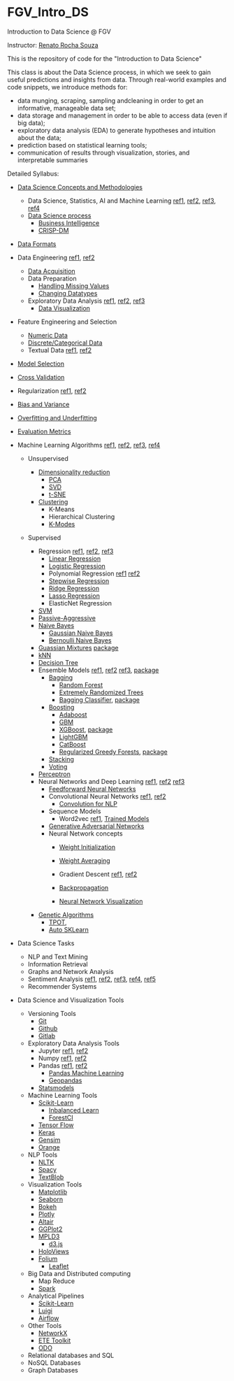 # FGV_Intro_DS
Introduction to Data Science @ FGV

Instructor: [Renato Rocha Souza](http://emap.fgv.br/corpo-docente/renato-rocha-souza)

This is the repository of code for the "Introduction to Data Science"

This class is about the Data Science process, in which we seek to gain useful predictions and insights from data. 
Through real-world examples and code snippets, we introduce methods for:

+ data munging, scraping, sampling andcleaning in order to get an informative, manageable data set;
+ data storage and management in order to be able to access data (even if big data);
+ exploratory data analysis (EDA) to generate hypotheses and intuition about the data;
+ prediction based on statistical learning tools;
+ communication of results through visualization, stories, and interpretable summaries

Detailed Syllabus:

+ [Data Science Concepts and Methodologies](https://docs.google.com/presentation/d/1ysQroWAcUJBizt00v7q-Ss1lalJlojZBlRInLQTDJV8/edit?usp=sharing)
  + Data Science, Statistics, AI and Machine Learning [ref1](https://www.datasciencecentral.com/profiles/blogs/difference-between-machine-learning-data-science-ai-deep-learning), [ref2](https://towardsdatascience.com/introduction-to-statistics-e9d72d818745), [ref3](http://proquest.safaribooksonline.com/book/databases/9781449363871), [ref4](http://cs109.github.io/2015/index.html)
  + [Data Science process](https://www.amazon.com/Applied-Predictive-Analytics-Principles-Professional/dp/1118727967)
    + [Business Intelligence](https://en.wikipedia.org/wiki/Business_intelligence)
    + [CRISP-DM](https://en.wikipedia.org/wiki/Cross-industry_standard_process_for_data_mining)
+ [Data Formats](https://en.wikipedia.org/wiki/Comparison_of_data_serialization_formats)
+ Data Engineering [ref1](https://medium.freecodecamp.org/the-rise-of-the-data-engineer-91be18f1e603), [ref2](https://medium.com/@rchang/a-beginners-guide-to-data-engineering-part-i-4227c5c457d7)
  + [Data Acquisition](http://metah.ch/blog/2014/09/introduction-to-machine-learning-from-data-acquisition-to-a-production-service-2/)
  + Data Preparation
    + [Handling Missing Values](http://www.ritchieng.com/pandas-handling-missing-values/)
    + [Changing Datatypes](http://www.ritchieng.com/pandas-changing-datatype/)
  + Exploratory Data Analysis [ref1](http://greenteapress.com/thinkstats2/html/index.html), [ref2](http://people.duke.edu/~ccc14/sta-663-2017/#), [ref3](oreilly.com/catalog/9780596802363/)
    + [Data Visualization](https://towardsdatascience.com/5-quick-and-easy-data-visualizations-in-python-with-code-a2284bae952f)
+ Feature Engineering and Selection
  + [Numeric Data](https://towardsdatascience.com/understanding-feature-engineering-part-1-continuous-numeric-data-da4e47099a7b)
  + [Discrete/Categorical Data](https://towardsdatascience.com/understanding-feature-engineering-part-2-categorical-data-f54324193e63)
  + Textual Data [ref1](https://towardsdatascience.com/understanding-feature-engineering-part-3-traditional-methods-for-text-data-f6f7d70acd41), [ref2](https://towardsdatascience.com/understanding-feature-engineering-part-4-deep-learning-methods-for-text-data-96c44370bbfa)
+ [Model Selection](https://towardsdatascience.com/data-science-simplified-part-6-model-selection-methods-2511cbdf7cb0)
+ [Cross Validation](https://www.analyticsvidhya.com/blog/2018/05/improve-model-performance-cross-validation-in-python-r/?utm_source=feedburner&utm_medium=email&utm_campaign=Feed%3A+AnalyticsVidhya+%28Analytics+Vidhya%29)
+ Regularization [ref1](https://towardsdatascience.com/regularization-in-machine-learning-76441ddcf99a), [ref2](https://www.analyticsvidhya.com/blog/2015/02/avoid-over-fitting-regularization/)
+ [Bias and Variance](https://towardsdatascience.com/balancing-bias-and-variance-to-control-errors-in-machine-learning-16ced95724db)
+ [Overfitting and Underfitting](https://towardsdatascience.com/overfitting-vs-underfitting-a-conceptual-explanation-d94ee20ca7f9)
+ [Evaluation Metrics](https://towardsdatascience.com/choosing-the-right-metric-for-machine-learning-models-part-1-a99d7d7414e4)

+ Machine Learning Algorithms [ref1](http://cdn.intechopen.com/pdfs-wm/10694.pdf), [ref2](https://machinelearningmastery.com/a-tour-of-machine-learning-algorithms/), [ref3](https://towardsdatascience.com/a-tour-of-the-top-10-algorithms-for-machine-learning-newbies-dde4edffae11), [ref4](https://www.analyticsvidhya.com/blog/2017/09/common-machine-learning-algorithms/)
  + Unsupervised
    + [Dimensionality reduction](https://towardsdatascience.com/reducing-dimensionality-from-dimensionality-reduction-techniques-f658aec24dfe)
      + [PCA](https://towardsdatascience.com/pca-using-python-scikit-learn-e653f8989e60)
      + [SVD](https://machinelearningmastery.com/singular-value-decomposition-for-machine-learning/)
      + [t-SNE](https://towardsdatascience.com/checking-out-dimensionality-reduction-with-t-sne-78309b2ca67d) 
    + [Clustering](https://dataaspirant.com/2016/09/24/classification-clustering-alogrithms/)
      + K-Means
      + Hierarchical Clustering
      + [K-Modes](https://github.com/nicodv/kmodes)  
      
  + Supervised
    + Regression [ref1](https://towardsdatascience.com/my-journey-into-machine-learning-class-5-regression-cb6f04006b29), [ref2](https://towardsdatascience.com/5-types-of-regression-and-their-properties-c5e1fa12d55e), [ref3](https://www.analyticsvidhya.com/blog/2015/08/comprehensive-guide-regression/)  
      + [Linear Regression](https://www.analyticsvidhya.com/blog/2017/06/a-comprehensive-guide-for-linear-ridge-and-lasso-regression/)
      + [Logistic Regression](https://www.analyticsvidhya.com/blog/2015/11/beginners-guide-on-logistic-regression-in-r)
      + Polynomial Regression [ref1](https://towardsdatascience.com/machine-learning-with-python-easy-and-robust-method-to-fit-nonlinear-data-19e8a1ddbd49) [ref2](http://scikit-learn.org/stable/modules/linear_model.html#polynomial-regression-extending-linear-models-with-basis-functions)
      + [Stepwise Regression](https://planspace.org/20150423-forward_selection_with_statsmodels/)
      + [Ridge Regression](https://www.analyticsvidhya.com/blog/2017/06/a-comprehensive-guide-for-linear-ridge-and-lasso-regression/)
      + [Lasso Regression](https://www.analyticsvidhya.com/blog/2017/06/a-comprehensive-guide-for-linear-ridge-and-lasso-regression/)
      + ElasticNet Regression
    + [SVM](https://www.analyticsvidhya.com/blog/2017/09/understaing-support-vector-machine-example-code/)
    + [Passive-Aggressive](https://www.bonaccorso.eu/2017/10/06/ml-algorithms-addendum-passive-aggressive-algorithms/)
    + [Naive Bayes](https://www.analyticsvidhya.com/blog/2017/09/naive-bayes-explained/)
      + [Gaussian Naive Bayes](http://i.stanford.edu/pub/cstr/reports/cs/tr/79/773/CS-TR-79-773.pdf)
      + [Bernoulli Naive Bayes](http://mattshomepage.com/articles/2016/Jun/07/bernoulli_nb/)
    + [Guassian Mixtures](http://katbailey.github.io/post/gaussian-processes-for-dummies/) [package](http://scikit-learn.org/stable/modules/classes.html#module-sklearn.gaussian_process)
    + [kNN](http://stackabuse.com/k-nearest-neighbors-algorithm-in-python-and-scikit-learn/)
    + [Decision Tree](https://www.analyticsvidhya.com/blog/2016/04/complete-tutorial-tree-based-modeling-scratch-in-python/)
    + Ensemble Models [ref1](https://en.wikipedia.org/wiki/Ensemble_learning), [ref2](https://www.analyticsvidhya.com/blog/2015/08/introduction-ensemble-learning/) [ref3](https://www.analyticsvidhya.com/blog/2015/09/questions-ensemble-modeling/), [package](http://scikit-learn.org/stable/modules/ensemble.html)
      + [Bagging](https://machinelearningmastery.com/bagging-and-random-forest-ensemble-algorithms-for-machine-learning/)  
        + [Random Forest](https://www.analyticsvidhya.com/blog/2014/06/introduction-random-forest-simplified/)   
        + [Extremely Randomized Trees](https://orbi.uliege.be/bitstream/2268/9357/1/geurts-mlj-advance.pdf)
        + [Bagging Classifier](https://www.cs.cmu.edu/afs/cs/project/jair/pub/volume11/opitz99a-html/node3.html), [package](http://scikit-learn.org/stable/modules/generated/sklearn.ensemble.BaggingClassifier.html)
      + [Boosting](https://en.wikipedia.org/wiki/Boosting_(machine_learning))
        + [Adaboost](https://towardsdatascience.com/boosting-algorithm-adaboost-b6737a9ee60c)
        + [GBM](https://towardsdatascience.com/boosting-algorithm-gbm-97737c63daa3)
        + [XGBoost](https://towardsdatascience.com/boosting-algorithm-xgboost-4d9ec0207d), [package](https://github.com/dmlc/xgboost) 
        + [LightGBM](https://towardsdatascience.com/a-case-for-lightgbm-2d05a53c589c)
        + [CatBoost](https://towardsdatascience.com/catboost-vs-light-gbm-vs-xgboost-5f93620723db)
        + [Regularized Greedy Forests](https://www.analyticsvidhya.com/blog/2018/02/introductory-guide-regularized-greedy-forests-rgf-python/), [package](https://github.com/fukatani/rgf_python)
      + [Stacking](http://blog.kaggle.com/2016/12/27/a-kagglers-guide-to-model-stacking-in-practice/)
      + [Voting](https://towardsdatascience.com/ensemble-learning-in-machine-learning-getting-started-4ed85eb38e00)
    + [Perceptron](https://towardsdatascience.com/what-the-hell-is-perceptron-626217814f53)
    + Neural Networks and Deep Learning [ref1](http://neuralnetworksanddeeplearning.com/chap1.html), [ref2](https://www.youtube.com/watch?v=aircAruvnKk&t=0s&index=1&list=PLZHQObOWTQDNU6R1_67000Dx_ZCJB-3pi) [ref3](https://towardsdatascience.com/a-weird-introduction-to-deep-learning-7828803693b0)
      + [Feedforward Neural Networks](https://ujjwalkarn.me/2016/08/09/quick-intro-neural-networks/)
      + Convolutional Neural Networks [ref1](https://adeshpande3.github.io/A-Beginner%27s-Guide-To-Understanding-Convolutional-Neural-Networks/), [ref2](https://www.saama.com/blog/different-kinds-convolutional-filters/)
        + [Convolution for NLP](http://www.wildml.com/2015/11/understanding-convolutional-neural-networks-for-nlp/) 
      + Sequence Models
        + Word2vec [ref1](https://towardsdatascience.com/using-word2vec-for-better-embeddings-of-categorical-features-de75020e1233), [Trained Models](http://www.nilc.icmc.usp.br/nilc/index.php/repositorio-de-word-embeddings-do-nilc)
      + [Generative Adversarial Networks](https://www.analyticsvidhya.com/blog/2017/06/introductory-generative-adversarial-networks-gans/)
      + Neural Network concepts
        + [Weight Initialization](https://towardsdatascience.com/deep-learning-best-practices-1-weight-initialization-14e5c0295b94)
        + [Weight Averaging](https://towardsdatascience.com/stochastic-weight-averaging-a-new-way-to-get-state-of-the-art-results-in-deep-learning-c639ccf36a)
        + Gradient Descent [ref1](https://www.youtube.com/watch?v=IHZwWFHWa-w&t=0s&index=2&list=PLZHQObOWTQDNU6R1_67000Dx_ZCJB-3pi), [ref2](https://towardsdatascience.com/gradient-descent-algorithm-and-its-variants-10f652806a3)
        + [Backpropagation](https://www.youtube.com/watch?v=Ilg3gGewQ5U&t=0s&index=3&list=PLZHQObOWTQDNU6R1_67000Dx_ZCJB-3pi)

        + [Neural Network Visualization](https://playground.tensorflow.org/)
    + [Genetic Algorithms](https://www.analyticsvidhya.com/blog/2017/07/introduction-to-genetic-algorithm/)  
        + [TPOT](https://github.com/EpistasisLab/tpot), 
        + [Auto SKLearn](https://github.com/automl/auto-sklearn)

+ Data Science Tasks
  + NLP and Text Mining
  + Information Retrieval
  + Graphs and Network Analysis
  + Sentiment Analysis [ref1](https://towardsdatascience.com/another-twitter-sentiment-analysis-bb5b01ebad90), [ref2](https://towardsdatascience.com/another-twitter-sentiment-analysis-with-python-part-2-333514854913), [ref3](https://towardsdatascience.com/another-twitter-sentiment-analysis-with-python-part-3-zipfs-law-data-visualisation-fc9eadda71e7), [ref4](https://towardsdatascience.com/another-twitter-sentiment-analysis-with-python-part-4-count-vectorizer-b3f4944e51b5), [ref5](https://towardsdatascience.com/another-twitter-sentiment-analysis-with-python-part-5-50b4e87d9bdd)
  + Recommender Systems

+ Data Science and Visualization Tools
  + Versioning Tools
    + [Git](https://git-scm.com/book/en/v2)
    + [Github](https://guides.github.com/)
    + [Gitlab](https://about.gitlab.com/)
  + Exploratory Data Analysis Tools
    + Jupyter [ref1](http://jupyter.org/), [ref2](https://github.com/jupyterlab/jupyterlab)
    + Numpy [ref1](https://docs.scipy.org/doc/numpy-dev/user/quickstart.html), [ref2](https://www.datacamp.com/community/tutorials/python-numpy-tutorial)
    + Pandas [ref1](http://proquest.safaribooksonline.com/9781449323592), [ref2](http://pandas.pydata.org/pandas-docs/stable/)
      + [Pandas Machine Learning](http://pandas-ml.readthedocs.io/en/stable/)
      + [Geopandas](http://geopandas.org/)
    + [Statsmodels](http://www.statsmodels.org/stable/index.html)
  + Machine Learning Tools
    + [Scikit-Learn](http://scikit-learn.org/stable/)
        + [Inbalanced Learn](http://contrib.scikit-learn.org/imbalanced-learn/stable/#)
        + [ForestCI](https://github.com/scikit-learn-contrib/forest-confidence-interval)
    + [Tensor Flow](https://www.tensorflow.org/)
    + [Keras](https://keras.io/)
    + [Gensim](https://radimrehurek.com/gensim/)  
    + [Orange](https://orange.biolab.si/)
  + NLP Tools
    + [NLTK](https://www.nltk.org/)
    + [Spacy](https://spacy.io/)
    + [TextBlob](http://textblob.readthedocs.io/en/dev/)  
  + Visualization Tools
    + [Matplotlib](https://matplotlib.org/)
    + [Seaborn](https://seaborn.pydata.org/)
    + [Bokeh](https://bokeh.pydata.org/en/latest/)
    + [Plotly](https://plot.ly/)
    + [Altair](https://altair-viz.github.io/)
    + [GGPlot2](http://ggplot.yhathq.com/)
    + [MPLD3](http://mpld3.github.io/)
      + [d3.js](https://d3js.org/)
    + [HoloViews](http://holoviews.org/)
    + [Folium](http://python-visualization.github.io/folium/)
      + [Leaflet](http://leafletjs.com/)
  + Big Data and Distributed computing
    + Map Reduce
    + [Spark](https://towardsdatascience.com/deploy-a-python-model-more-efficiently-over-spark-497fc03e0a8d)
  + Analytical Pipelines
    + [Scikit-Learn](http://scikit-learn.org/stable/modules/generated/sklearn.pipeline.Pipeline.html)
    + [Luigi](https://github.com/spotify/luigi)
    + [Airflow](https://airflow.apache.org/)
  + Other Tools   
    + [NetworkX](https://networkx.github.io/)
    + [ETE Toolkit](http://etetoolkit.org/)
    + [ODO](https://odo.readthedocs.io/en/latest/)
  + Relational databases and SQL
  + NoSQL Databases
  + Graph Databases
